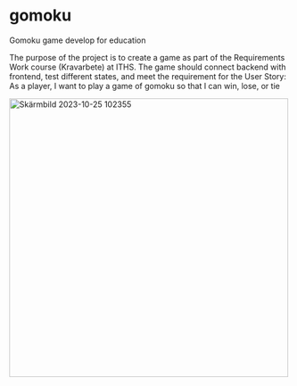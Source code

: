 # gomoku
Gomoku game develop for education

The purpose of the project is to create a game as part of the Requirements Work course (Kravarbete) at ITHS. 
The game should connect backend with frontend, test different states, and meet the requirement for the User Story: As a player, I want to play a game of gomoku so that I can win, lose, or tie


<img width="500" alt="Skärmbild 2023-10-25 102355" src="https://github.com/chrillah/gomoku/assets/112473099/934d2975-8f2b-4c31-877a-d64e8b136a18">
